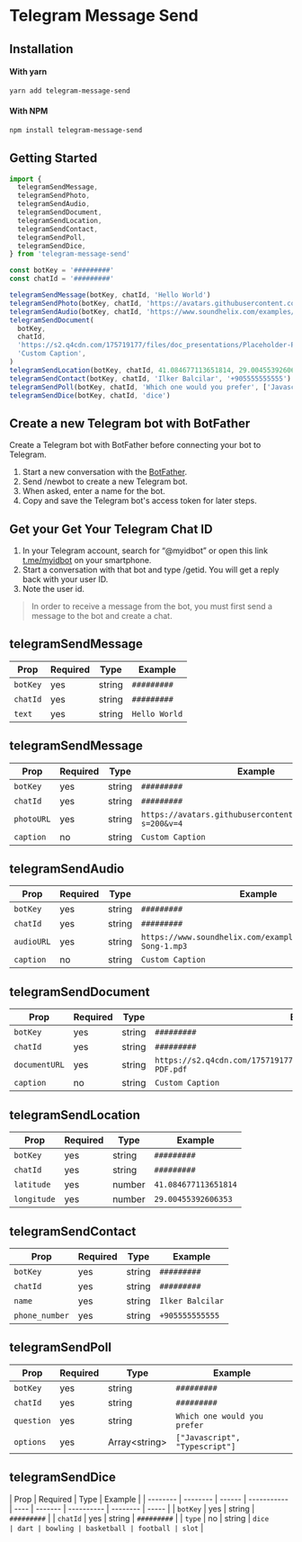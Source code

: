# Telegram Message Send

## Installation

#### With yarn

```sh
yarn add telegram-message-send
```

#### With NPM

```sh
npm install telegram-message-send
```

## Getting Started

```jsx
import {
  telegramSendMessage,
  telegramSendPhoto,
  telegramSendAudio,
  telegramSendDocument,
  telegramSendLocation,
  telegramSendContact,
  telegramSendPoll,
  telegramSendDice,
} from 'telegram-message-send'

const botKey = '#########'
const chatId = '#########'

telegramSendMessage(botKey, chatId, 'Hello World')
telegramSendPhoto(botKey, chatId, 'https://avatars.githubusercontent.com/u/100691616?s=200&v=4', 'Custom Caption')
telegramSendAudio(botKey, chatId, 'https://www.soundhelix.com/examples/mp3/SoundHelix-Song-1.mp3', 'Custom Caption')
telegramSendDocument(
  botKey,
  chatId,
  'https://s2.q4cdn.com/175719177/files/doc_presentations/Placeholder-PDF.pdf',
  'Custom Caption',
)
telegramSendLocation(botKey, chatId, 41.084677113651814, 29.00455392606353)
telegramSendContact(botKey, chatId, 'Ilker Balcilar', '+905555555555')
telegramSendPoll(botKey, chatId, 'Which one would you prefer', ['Javascript', 'Typescript'])
telegramSendDice(botKey, chatId, 'dice')
```

## Create a new Telegram bot with BotFather

Create a Telegram bot with BotFather before connecting your bot to Telegram.

1. Start a new conversation with the [BotFather](https://telegram.me/botfather).
1. Send /newbot to create a new Telegram bot.
1. When asked, enter a name for the bot.
1. Copy and save the Telegram bot's access token for later steps.

## Get your Get Your Telegram Chat ID

1. In your Telegram account, search for “@myidbot” or open this link [t.me/myidbot](https://t.me/myidbot) on your smartphone.
1. Start a conversation with that bot and type /getid. You will get a reply back with your user ID.
1. Note the user id.

> In order to receive a message from the bot, you must first send a message to the bot and create a chat.

## telegramSendMessage

| Prop     | Required | Type   | Example       |
| -------- | -------- | ------ | ------------- |
| `botKey` | yes      | string | `#########`   |
| `chatId` | yes      | string | `#########`   |
| `text`   | yes      | string | `Hello World` |

## telegramSendMessage

| Prop       | Required | Type   | Example                                                       |
| ---------- | -------- | ------ | ------------------------------------------------------------- |
| `botKey`   | yes      | string | `#########`                                                   |
| `chatId`   | yes      | string | `#########`                                                   |
| `photoURL` | yes      | string | `https://avatars.githubusercontent.com/u/100691616?s=200&v=4` |
| `caption`  | no       | string | `Custom Caption`                                              |

## telegramSendAudio

| Prop       | Required | Type   | Example                                                         |
| ---------- | -------- | ------ | --------------------------------------------------------------- |
| `botKey`   | yes      | string | `#########`                                                     |
| `chatId`   | yes      | string | `#########`                                                     |
| `audioURL` | yes      | string | `https://www.soundhelix.com/examples/mp3/SoundHelix-Song-1.mp3` |
| `caption`  | no       | string | `Custom Caption`                                                |

## telegramSendDocument

| Prop          | Required | Type   | Example                                                                      |
| ------------- | -------- | ------ | ---------------------------------------------------------------------------- |
| `botKey`      | yes      | string | `#########`                                                                  |
| `chatId`      | yes      | string | `#########`                                                                  |
| `documentURL` | yes      | string | `https://s2.q4cdn.com/175719177/files/doc_presentations/Placeholder-PDF.pdf` |
| `caption`     | no       | string | `Custom Caption`                                                             |

## telegramSendLocation

| Prop        | Required | Type   | Example              |
| ----------- | -------- | ------ | -------------------- |
| `botKey`    | yes      | string | `#########`          |
| `chatId`    | yes      | string | `#########`          |
| `latitude`  | yes      | number | `41.084677113651814` |
| `longitude` | yes      | number | `29.00455392606353`  |

## telegramSendContact

| Prop           | Required | Type   | Example          |
| -------------- | -------- | ------ | ---------------- |
| `botKey`       | yes      | string | `#########`      |
| `chatId`       | yes      | string | `#########`      |
| `name`         | yes      | string | `Ilker Balcilar` |
| `phone_number` | yes      | string | `+905555555555`  |

## telegramSendPoll

| Prop       | Required | Type                  | Example                        |
| ---------- | -------- | --------------------- | ------------------------------ |
| `botKey`   | yes      | string                | `#########`                    |
| `chatId`   | yes      | string                | `#########`                    |
| `question` | yes      | string                | `Which one would you prefer`   |
| `options`  | yes      | Array<string<string>> | `["Javascript", "Typescript"]` |

## telegramSendDice

| Prop     | Required | Type   | Example     |
| -------- | -------- | ------ | ----------- | ---- | ------- | ---------- | -------- | ----- |
| `botKey` | yes      | string | `#########` |
| `chatId` | yes      | string | `#########` |
| `type`   | no       | string | `dice       | dart | bowling | basketball | football | slot` |
